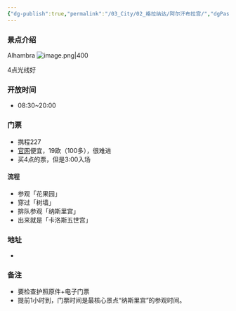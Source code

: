 ```yaml
---
{"dg-publish":true,"permalink":"/03_City/02_格拉纳达/阿尔汗布拉宫/","dgPassFrontmatter":true}
---
```


### 景点介绍
Alhambra
![image.png|400](https://obsidan-1314364309.cos.ap-beijing.myqcloud.com/obsidan/20250306031930293.png)

4点光线好
### 开放时间
+ 08:30~20:00
### 门票
+ 携程227
+ [官网](https://tickets.alhambra-patronato.es/)便宜，19欧（100多），很难进
+ 买4点的票，但是3:00入场

#### 流程
+ 参观「花果园」
+ 穿过「树墙」
+ 排队参观「纳斯里宫」
+ 出来就是「卡洛斯五世宫」
### 地址
+ 


### 备注
+ 要检查护照原件+电子门票
+  提前1小时到，门票时间是最核心景点“纳斯里宫”的参观时间。
